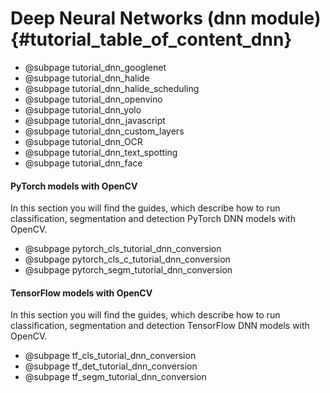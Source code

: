 Deep Neural Networks (dnn module) {#tutorial_table_of_content_dnn}
=====================================

-   @subpage tutorial_dnn_googlenet
-   @subpage tutorial_dnn_halide
-   @subpage tutorial_dnn_halide_scheduling
-   @subpage tutorial_dnn_openvino
-   @subpage tutorial_dnn_yolo
-   @subpage tutorial_dnn_javascript
-   @subpage tutorial_dnn_custom_layers
-   @subpage tutorial_dnn_OCR
-   @subpage tutorial_dnn_text_spotting
-   @subpage tutorial_dnn_face

#### PyTorch models with OpenCV
In this section you will find the guides, which describe how to run classification, segmentation and detection PyTorch DNN models with OpenCV.
-   @subpage pytorch_cls_tutorial_dnn_conversion
-   @subpage pytorch_cls_c_tutorial_dnn_conversion
-   @subpage pytorch_segm_tutorial_dnn_conversion

#### TensorFlow models with OpenCV
In this section you will find the guides, which describe how to run classification, segmentation and detection TensorFlow DNN models with OpenCV.
-   @subpage tf_cls_tutorial_dnn_conversion
-   @subpage tf_det_tutorial_dnn_conversion
-   @subpage tf_segm_tutorial_dnn_conversion
